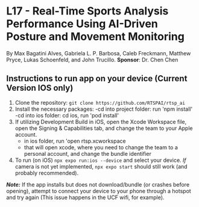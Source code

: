 # L17 - Real-Time Sports Analysis Performance Using AI-Driven Posture and Movement Monitoring
By Max Bagatini Alves, Gabriela L. P. Barbosa, Caleb Freckmann, Matthew Pryce, Lukas Schoenfeld, and John Trucillo.
**Sponsor**: Dr. Chen Chen

## Instructions to run app on your device (Current Version IOS only)
1. Clone the repository: `git clone https://github.com/RTSPAI/rtsp_ai`
2. Install the necessary packages: 
      -cd into project folder: run 'npm install'
      -cd into ios folder: cd ios, run 'pod install'
4. If utilizing Development Build in iOS, open the Xcode Workspace file, open the Signing & Capabilities tab, and change the team to your Apple account.
      - in ios folder, run 'open rtsp.xcworkspace
      - that will open xcode, where you need to change the team to a personal account, and change the bundle identifier
6. To run (on iOS) `npx expo run:ios --device` and select your device. _If_ camera is not yet implemented, `npx expo start` should still work (and probably recommended).

**_Note:_** If the app installs but does not download/bundle (or crashes before opening), attempt to connect your device to your phone through a hotspot and try again (This issue happens in the UCF wifi, for example).


